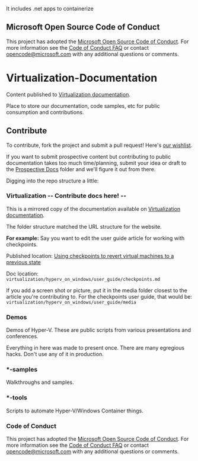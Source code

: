 It includes .net apps to containerize
## Microsoft Open Source Code of Conduct

This project has adopted the [Microsoft Open Source Code of Conduct](https://opensource.microsoft.com/codeofconduct/).
For more information see the [Code of Conduct FAQ](https://opensource.microsoft.com/codeofconduct/faq/) or contact [opencode@microsoft.com](mailto:opencode@microsoft.com) with any additional questions or comments.

# Virtualization-Documentation

Content published to [Virtualization documentation](https://learn.microsoft.com/virtualization/).

Place to store our documentation, code samples, etc for public consumption and contributions.

## Contribute

To contribute, fork the project and submit a pull request!  Here's [our wishlist](./TODO.md).

If you want to submit prospective content but contributing to public documentation takes too much time/planning, submit your idea or draft to the [Prospective Docs](./prospective-docs) folder and we'll figure it out from there.

Digging into the repo structure a little:

### Virtualization -- Contribute docs here! --

This is a mirrored copy of the documentation available on [Virtualization documentation](https://learn.microsoft.com/virtualization/).

The folder structure matched the URL structure for the website.

**For example:**  Say you want to edit the user guide article for working with checkpoints.

Published location: [Using checkpoints to revert virtual machines to a previous state](https://learn.microsoft.com/virtualization/hyper-v-on-windows/user-guide/checkpoints)

Doc location:
`virtualization/hyperv_on_windows/user_guide/checkpoints.md`

If you add a screen shot or picture, put it in the media folder closest to the article you're contributing to.  For the checkpoints user guide, that would be:
`virtualization/hyperv_on_windows/user_guide/media`

### Demos
Demos of Hyper-V.  These are public scripts from various presentations and conferences.

Everything in here was made to present once.  There are many egregious hacks.  Don't use any of it in production.

### *-samples
Walkthroughs and samples.

### *-tools
Scripts to automate Hyper-V/Windows Container things.

### Code of Conduct

This project has adopted the [Microsoft Open Source Code of Conduct](https://opensource.microsoft.com/codeofconduct/). For more information see the [Code of Conduct FAQ](https://opensource.microsoft.com/codeofconduct/faq/) or contact [opencode@microsoft.com](mailto:opencode@microsoft.com) with any additional questions or comments.
